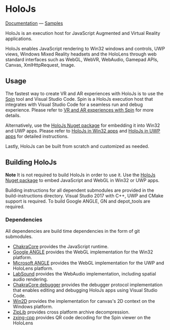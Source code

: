 ﻿# HoloJs

[Documentation](http://holojs.azurewebsites.net/help/) — [Samples](http://holojs.azurewebsites.net/help/app-samples.html)

HoloJs is an execution host for JavaScript Augmented and Virtual Reality applications.

HoloJs enables JavaScript rendering to Win32 windows and controls, UWP views, Windows Mixed Reality headsets and the HoloLens through web standard interfaces such as WebGL, WebVR, WebAudio, Gamepad APIs, Canvas, XmlHttpRequest, Image.

## Usage
The fastest way to create VR and AR experiences with HoloJs is to use the [Spin](https://github.com/microsoft/HoloJS/releases) tool and Visual Studio Code. Spin is a HoloJs execution host that integrates with Visual Studio Code for a seamless run and debug experience. Please refer to [VR and AR experiences with Spin](http://holojs.azurewebsites.net/help/spin-make.html) for more details.

Alternatively, use the [HoloJs Nuget package](https://www.nuget.org/packages/holojs) for embedding it into Win32 and UWP apps. Please refer to [HoloJs in Win32 apps](http://holojs.azurewebsites.net/help/win32-apps.html) and [HoloJs in UWP apps](http://holojs.azurewebsites.net/help/uwp-apps.html) for detailed instructions.

Lastly, HoloJs can be built from scratch and customized as needed.

## Building HoloJs

**Note** It is not required to build HoloJs in order to use it. Use the [HoloJs Nuget package](https://www.nuget.org/packages/holojs) to embed JavaScript and WebGL in Win32 or UWP apps.

Building instructions for all dependent submodules are provided in the build-instructions directory. Visual Studio 2017 with C++, UWP and CMake support is required. To build Google ANGLE, GN and depot_tools are required.

### Dependencies
All dependencies are build time dependencies in the form of git submodules.
* [ChakraCore](https://github.com/Microsoft/ChakraCore) provides the JavaScript runtime.
* [Google ANGLE](https://github.com/google/angle) provides the WebGL implementation for the Win32 platform.
* [Microsoft ANGLE](https://github.com/microsoft/angle) provides the WebGL implementation for the UWP and HoloLens platform.
* [LabSound](https://github.com/LabSound/LabSound) provides the WebAudio implementation, including spatial audio rendering.
* [ChakraCore debugger](https://github.com/Microsoft/ChakraCore-Debugger) provides the debugger protocol implementation that enables editing and debugging HoloJs apps using Visual Studio Code.
* [Win2D](https://github.com/Microsoft/Win2D) provides the implementation for canvas's 2D context on the Windows platform.
* [ZipLib](https://bitbucket.org/wbenny/ziplib) provides cross platform archive decompression.
* [zxing-cpp](https://github.com/nu-book/zxing-cpp) provides QR code decoding for the Spin viewer on the HoloLens

